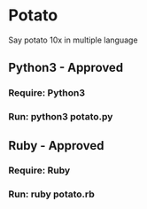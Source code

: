 # Potato
Say potato 10x in multiple language

## Python3 - Approved
### Require: Python3
### Run: python3 potato.py

## Ruby - Approved
### Require: Ruby
### Run: ruby potato.rb
